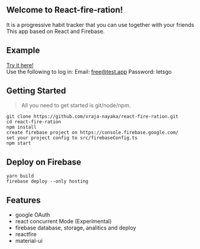 ## Welcome to React-fire-ration!

It is a progressive habit tracker that you can use together with your friends <br>
This app based on React and Firebase.

## Example

[Try it here!](https://ration-base.web.app/)<br>
Use the following to log in:
    Email: free@test.app
    Password: letsgo 

## Getting Started

> All you need to get started is git/node/npm.

    git clone https://github.com/vraja-nayaka/react-fire-ration.git
    cd react-fire-ration
    npm install
    create firebase project on https://console.firebase.google.com/
    set your project config to src/firebaseConfig.ts
    npm start

## Deploy on Firebase

    yarn build
    firebase deploy --only hosting

## Features
- google OAuth
- react concurrent Mode (Experimental)
- firebase database, storage, analitics and deploy
- reactfire
- material-ui




 



